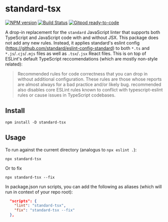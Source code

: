 # standard-tsx
[![NPM version](https://img.shields.io/npm/v/standard-tsx.svg)](http://npmjs.com/package/standard-tsx)
[![Build Status](https://github.com/extremeheat/standard-tsx/actions/workflows/ci.yml/badge.svg)](https://github.com/extremeheat/standard-tsx/actions/workflows/)
[![Gitpod ready-to-code](https://img.shields.io/badge/Gitpod-ready--to--code-blue?logo=gitpod)](https://gitpod.io/#https://github.com/extremeheat/standard-tsx)

A drop-in replacement for the `standard` JavaScript linter that supports both TypeScript and JavaScript code with and without JSX. This package does not
add any new rules. Instead, it applies standard's eslint config (https://github.com/standard/eslint-config-standard) to both `*.ts` and `*.js`/`.cjs`/`.mjs` files as well as `.tsx`/`.jsx` React files. This is on top of ESLint's default TypeScript reccomendations (which are mostly non-style related):

>Recommended rules for code correctness that you can drop in without additional configuration. These rules are those whose reports are almost always for a bad practice and/or likely bug. recommended also disables core ESLint rules known to conflict with typescript-eslint rules or cause issues in TypeScript codebases.

## Install
```
npm install -D standard-tsx
```

## Usage

To run against the current directory (analogus to `npx eslint .`):

```
npx standard-tsx
```

Or to fix
```
npx standard-tsx --fix
```

In package.json run scripts, you can add the following as aliases (which will run in context of your repo root):
```json
  "scripts": {
    "lint": "standard-tsx",
    "fix": "standard-tsx --fix"
  },
```

